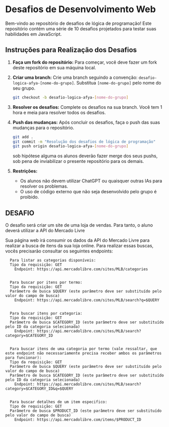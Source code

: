 # Desafios de Desenvolvimento Web

Bem-vindo ao repositório de desafios de lógica de programação! Este repositório contém uma série de 10 desafios projetados para testar suas habilidades em JavaScript. 

## Instruções para Realização dos Desafios

1. **Faça um fork do repositório:**
   Para começar, você deve fazer um fork deste repositório em sua máquina local.

2. **Criar uma branch:**
   Crie uma branch seguindo a convenção: `desafio-logica-afya-[nome-do-grupo]`. Substitua `[nome-do-grupo]` pelo nome do seu grupo.

   ```bash
   git checkout -b desafio-logica-afya-[nome-do-grupo]
   ```

3. **Resolver os desafios:**
   Complete os desafios na sua branch. Você tem 1 hora e meia para resolver todos os desafios.

4. **Push das mudanças:**
   Após concluir os desafios, faça o push das suas mudanças para o repositório.

   ```bash
   git add .
   git commit -m "Resolução dos desafios de lógica de programação"
   git push origin desafio-logica-afya-[nome-do-grupo]
   ```

   sob hipótese alguma os alunos deverão fazer merge dos seus pushs, sob pena de 
   inviabilizar o presente repositório para os demais.

5. **Restrições:**
   - Os alunos não devem utilizar ChatGPT ou quaisquer outras IAs para resolver os problemas.
   - O uso de código externo que não seja desenvolvido pelo grupo é proibido.


## DESAFIO

  O desafio será criar um site de uma loja de vendas. Para tanto, o aluno deverá utilizar a API do 
  Mercado Livre

  Sua página web irá consumir os dados da API do Mercado Livre para realizar a busca de itens da sua loja online. Para realizar essas buscas, vocês precisarão consultar os seguintes endpoints:

```
  Para listar as categorias disponíveis:
  Tipo da requisição: GET
    Endpoint: https://api.mercadolibre.com/sites/MLB/categories
```
```

  Para buscar por itens por termo:
  Tipo da requisição: GET
  Parâmetro de busca $QUERY (este parâmetro deve ser substituído pelo valor do campo de busca)
    Endpoint: https://api.mercadolibre.com/sites/MLB/search?q=$QUERY
```
```

  Para buscar itens por categoria:
  Tipo da requisição: GET
  Parâmetro de busca $CATEGORY_ID (este parâmetro deve ser substituído pelo ID da categoria selecionada)
    Endpoint: https://api.mercadolibre.com/sites/MLB/search?category=$CATEGORY_ID
```
```

  Para buscar itens de uma categoria por termo (vale ressaltar, que este endpoint não necessariamente precisa receber ambos os parâmetros para funcionar):
  Tipo da requisição: GET
  Parâmetro de busca $QUERY (este parâmetro deve ser substituído pelo valor do campo de busca)
  Parâmetro de busca $CATEGORY_ID (este parâmetro deve ser substituído pelo ID da categoria selecionada)
    Endpoint: https://api.mercadolibre.com/sites/MLB/search?category=$CATEGORY_ID&q=$QUERY
```
```

  Para buscar detalhes de um item especifico:
  Tipo de requisição: GET
  Parâmetro de busca $PRODUCT_ID (este parâmetro deve ser substituído pelo valor do campo de busca)
    Endpoint: https://api.mercadolibre.com/items/$PRODUCT_ID
```

